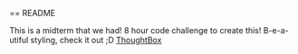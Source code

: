 == README

This is a midterm that we had!
8 hour code challenge to create this!
B-e-a-utiful styling, check it out ;D
[ThoughtBox](https://cryptic-lowlands-35936.herokuapp.com)
